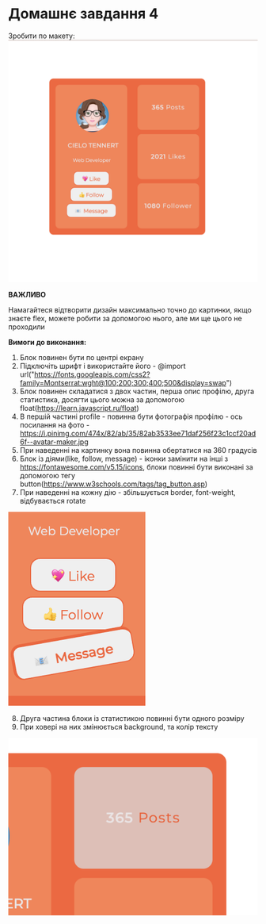 # Домашнє завдання 4

Зробити по макету:
!["Layout"](./layout.png)

**ВАЖЛИВО** 

Намагайтеся відтворити дизайн максимально точно до картинки, якщо знаєте flex, можете робити за допомогою нього, але ми ще цього не проходили

**Вимоги до виконання:**

1. Блок повинен бути по центрі екрану
2. Підключіть шрифт і використайте його - @import url("https://fonts.googleapis.com/css2?family=Montserrat:wght@100;200;300;400;500&display=swap")
3. Блок повинен складатися з двох частин, перша опис профілю, друга статистика, досягти цього можна за допомогою float(https://learn.javascript.ru/float)
4. В першій частині profile - повинна бути фотографія профілю - ось посилання на фото - https://i.pinimg.com/474x/82/ab/35/82ab3533ee71daf256f23c1ccf20ad6f--avatar-maker.jpg
5. При наведенні на картинку вона повинна обертатися на 360 градусів
6. Блок із діями(like, follow, message) - іконки замінити на інші з https://fontawesome.com/v5.15/icons, блоки повинні бути виконані за допомогою тегу button(https://www.w3schools.com/tags/tag_button.asp)
7. При наведенні на кожну дію - збільшується border, font-weight, відбувається rotate

!["Hover"](./hover-action.png)

8. Друга частина блоки із статистикою повинні бути одного розміру
9. При ховері на них змінюється background, та колір тексту

!["Hover"](./hover-statistics.png)
